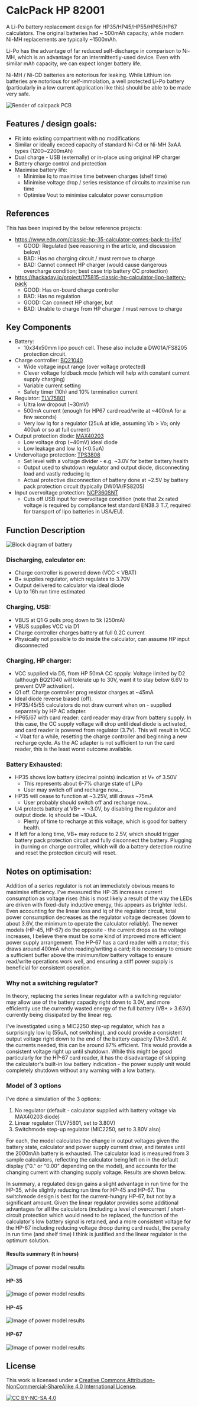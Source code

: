 # CalcPack HP 82001

A Li-Po battery replacement design for HP35/HP45/HP55/HP65/HP67 calculators. The original batteries had ~ 500mAh capacity, while modern Ni-MH replacements are typically ~1500mAh.

Li-Po has the advantage of far reduced self-discharge in comparison to Ni-MH, which is an advantage for an intermittently-used device. Even with similar mAh capacity, we can expect longer battery life.

Ni-MH / Ni-CD batteries are notorious for leaking. While Lithium Ion batteries are notorious for self-immolation, a well protected Li-Po battery (particularly in a low current application like this) should be able to be made very safe.

![Render of calcpack PCB](https://github.com/calcpsu/cphp82001/blob/master/docs/cphp82001-pcb_render.png?raw=true)

## Features / design goals:
- Fit into existing compartment with no modifications
- Similar or ideally exceed capacity of standard Ni-Cd or Ni-MH 3xAA types (1200~2200mAh)
- Dual charge - USB (externally) or in-place using original HP charger
- Battery charge control and protection
- Maximise battery life:
    - Minimise Iq to maximise time between charges (shelf time)
    - Minimise voltage drop / series resistance of circuits to maximise run time
    - Optimise Vout to minimise calculator power consumption

## References 
This has been inspired by the below reference projects:
 - https://www.edn.com/classic-hp-35-calculator-comes-back-to-life/
   - GOOD: Regulated (see reasoning in the article, and discussion below)
   - BAD: Has no charging circuit / must remove to charge
   - BAD: Cannot connect HP charger (would cause dangerous overcharge condition; best case trip battery OC protection)
 - https://hackaday.io/project/175815-classic-hp-calculator-lipo-battery-pack
   - GOOD: Has on-board charge controller
   - BAD: Has no regulation
   - GOOD: Can connect HP charger, but
   - BAD: Unable to charge from HP charger / must remove to charge

## Key Components
 - Battery:
     - 10x34x50mm lipo pouch cell. These also include a DW01A/FS8205 protection circuit.
 - Charge controller: [BQ21040](https://www.ti.com/lit/ds/symlink/bq21040.pdf)
     - Wide voltage input range (over voltage protected)
     - Clever voltage foldback mode (which will help with constant current supply charging)
     - Variable current setting
     - Safety timer (10h) and 10% termination current
 - Regulator: [TLV75801](https://www.ti.com/lit/ds/symlink/tlv758p.pdf)
     - Ultra low dropout (~30mV)
     - 500mA current (enough for HP67 card read/write at ~400mA for a few seconds)
     - Very low Iq for a regulator (25uA at idle, assuming Vb > Vo; only 400uA or so at full current)
 - Output protection diode: [MAX40203](https://www.analog.com/media/en/technical-documentation/data-sheets/MAX40203.pdf)
     - Low voltage drop (~40mV) ideal diode
     - Low leakage and low Iq (<0.5uA)
 - Undervoltage protection: [TPS3808](https://www.ti.com/lit/ds/symlink/tps3808.pdf)
     - Set level with a voltage divider - e.g. ~3.0V for better battery health
     - Output used to shutdown regulator and output diode, disconnecting load and vastly reducing Iq
     - Actual protective disconnection of battery done at ~2.5V by battery pack protection circuit (typically DW01A/FS8205)
 - Input overvoltage protection: [NCP360SNT]()
     - Cuts off USB input for overvoltage condition (note that 2x rated voltage is required by compliance test standard EN38.3 T.7, required for transport of lipo batteries in USA/EU).

## Function Description
![Block diagram of battery](https://github.com/calcpsu/cphp82001/blob/master/docs/blockdiagram.png?raw=true)
### Discharging, calculator on:
 - Charge controller is powered down (VCC < VBAT)
 - B+ supplies regulator, which regulates to 3.70V
 - Output delivered to calculator via ideal diode
 - Up to 16h run time estimated
### Charging, USB:
 - VBUS at Q1 G pulls prog down to 5k (250mA)
 - VBUS supplies VCC via D1
 - Charge controller charges battery at full 0.2C current
 - Physically not possible to do inside the calculator, can assume HP input disconnected
### Charging, HP charger:
 - VCC supplied via D5, from HP 50mA CC sppply. Voltage limited by D2 (although BQ21040 will tolerate up to 30V, want it to stay below 6.6V to prevent OVP activation).
 - Q1 off. Charge controller prog resistor charges at ~45mA
 - Ideal diode reverse biased (off).
 - HP35/45/55 calculators do not draw current when on - supplied separately by HP AC adapter.
 - HP65/67 with card reader: card reader may draw from battery supply. In this case, the CC supply voltage will drop until ideal diode is activated, and card reader is powered from regulator (3.7V). This will result in VCC < Vbat for a while, resetting the charge controller and beginning a new recharge cycle. As the AC adapter is not sufficient to run the card reader, this is the least worst outcome available.
### Battery Exhausted:
 - HP35 shows low battery (decimal points) indication at V+ of 3.50V
   - This represents about 6-7% charge state of LiPo
   - User may switch off and recharge now...
 - HP35 will cease to function at ~3.25V, still draws ~75mA
   - User probably should switch off and recharge now...
 - U4 protects battery at VB+ = ~3.0V, by disabling the regulator and output diode. Iq should be ~10uA.
   - Plenty of time to recharge at this voltage, which is good for battery health.
 - If left for a long time, VB+ may reduce to 2.5V, which should trigger battery pack protection circuit and fully disconnect the battery. Plugging in (turning on charge controller, which will do a battery detection routine and reset the protection circuit) will reset.

## Notes on optimisation:

Addition of a series regulator is not an immediately obvious means to maximise efficiency. I've measured the HP-35 increases current consumption as voltage rises (this is most likely a result of the way the LEDs are driven with fixed-duty inductive energy, this appears as brighter leds). Even accounting for the linear loss and Iq of the regulator circuit, total power consumption decreases as the regulator voltage decreases (down to about 3.6V, the minimum to operate the calculator reliably). The newer models (HP-45, HP-67) do the opposite - the current drops as the voltage increases, I believe there must be some kind of improved more efficient power supply arrangement. The HP-67 has a card reader with a motor; this draws around 400mA when reading/writing a card; it is necessary to ensure a sufficient buffer above the minimum/low battery voltage to ensure read/write operations work well, and ensuring a stiff power supply is beneficial for consistent operation.

### Why not a switching regulator?

In theory, replacing the series linear regulator with a switching regulator may allow use of the battery capacity right down to 3.0V, and more efficiently use the currently wasted energy of the full battery (VB+ > 3.63V) currently being dissipated by the linear reg.

I've investigated using a MIC2250 step-up regulator, which has a surprisingly low Iq (55uA, not switching), and could provide a consistent output voltage right down to the end of the battery capacity (Vb=3.0V). At the currents needed, this can be around 87% efficient. This would provide a consistent voltage right up until shutdown. While this might be good particularly for the HP-67 card reader, it has the disadvantage of skipping the calculator's built-in low battery indication - the power supply unit would completely shutdown without any warning with a low battery.

### Model of 3 options

I've done a simulation of the 3 options:

  1. No regulator (default - calculator supplied with battery voltage via MAX40203 diode)
  2. Linear regulator (TLV75801, set to 3.80V)
  3. Switchmode step-up regulator (MIC2250, set to 3.80V also)

For each, the model calculates the change in output voltages given the battery state, calculator and power supply current draw, and iterates until the 2000mAh battery is exhausted. The calculator load is measured from 3 sample calculators, reflecting the calculator being left on in the default display ("0." or "0.00" depending on the model), and accounts for the changing current with changing supply voltage. Results are shown below.

In summary, a regulated design gains a slight advantage in run time for the HP-35, while slightly reducing run time for HP-45 and HP-67. The switchmode design is best for the current-hungry HP-67, but not by a significant amount.
Given the linear regulator provides some additional advantages for all the calculators (including a level of overcurrent / short-circuit protection which would need to be replaced, the function of the calculator's low battery signal is retained, and a more consistent voltage for the HP-67 including reducing voltage droop during card reads), the penalty in run time (and shelf time) I think is justified and the linear regulator is the optimum solution.

#### Results summary (t in hours)
![Image of power model results](https://github.com/calcpsu/cphp82001/blob/master/powermodel/modelresults.png?raw=true)
#### HP-35
![Image of power model results](https://github.com/calcpsu/cphp82001/blob/master/powermodel/results_hp35.png?raw=true)
#### HP-45
![Image of power model results](https://github.com/calcpsu/cphp82001/blob/master/powermodel/results_hp45.png?raw=true)
#### HP-67
![Image of power model results](https://github.com/calcpsu/cphp82001/blob/master/powermodel/results_hp67.png?raw=true)


## License

This work is licensed under a
[Creative Commons Attribution-NonCommercial-ShareAlike 4.0 International License][cc-by-nc-sa].

[![CC BY-NC-SA 4.0][cc-by-nc-sa-image]][cc-by-nc-sa]

[cc-by-nc-sa]: http://creativecommons.org/licenses/by-nc-sa/4.0/
[cc-by-nc-sa-image]: https://licensebuttons.net/l/by-nc-sa/4.0/88x31.png
[cc-by-nc-sa-shield]: https://img.shields.io/badge/License-CC%20BY--NC--SA%204.0-lightgrey.svg
